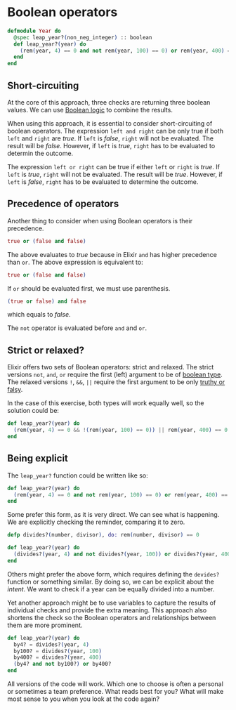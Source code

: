 # Boolean operators

```elixir
defmodule Year do
  @spec leap_year?(non_neg_integer) :: boolean
  def leap_year?(year) do
    (rem(year, 4) == 0 and not rem(year, 100) == 0) or rem(year, 400) == 0
  end
end
```

## Short-circuiting

At the core of this approach, three checks are returning three boolean values.
We can use [Boolean logic](https://en.wikipedia.org/wiki/Boolean_algebra) to combine the results.

When using this approach, it is essential to consider short-circuiting of boolean operators.
The expression `left and right` can be only true if both `left` and `right` are *true*.
If `left` is *false*, `right` will not be evaluated. The result will be *false*.
However, if `left` is *true*, `right` has to be evaluated to determin the outcome.

The expression `left or right` can be true if either `left` or `right` is *true*.
If `left` is *true*, `right` will not be evaluated. The result will be *true*.
However, if `left` is *false*, `right` has to be evaluated to determine the outcome.

## Precedence of operators

Another thing to consider when using Boolean operators is their precedence.
```elixir
true or (false and false)
```
The above evaluates to *true* because in Elixir `and` has higher precedence than `or`.
The above expression is equivalent to:
```elixir
true or (false and false)
```
If `or` should be evaluated first, we must use parenthesis.
```elixir
(true or false) and false
```
which equals to *false*.

The `not` operator is evaluated before `and` and `or`.

## Strict or relaxed?

Elixir offers two sets of Boolean operators: strict and relaxed.
The strict versions `not`, `and`, `or` require the first (left) argument to be of [boolean type][hexdocs-booleans].
The relaxed versions `!`, `&&`, `||` require the first argument to be only [truthy or falsy][hexdocs-truthy].

In the case of this exercise, both types will work equally well, so the solution could be:
```elixir
def leap_year?(year) do
  (rem(year, 4) == 0 && !(rem(year, 100) == 0)) || rem(year, 400) == 0
end
```

## Being explicit

The `leap_year?` function could be written like so:
```elixir
def leap_year?(year) do
  (rem(year, 4) == 0 and not rem(year, 100) == 0) or rem(year, 400) == 0
end
```

Some prefer this form, as it is very direct. We can see what is happening.
We are explicitly checking the reminder, comparing it to zero.

```elixir
defp divides?(number, divisor), do: rem(number, divisor) == 0

def leap_year?(year) do
  (divides?(year, 4) and not divides?(year, 100)) or divides?(year, 400)
end
```

Others might prefer the above form, which requires defining the `devides?` function or something similar.
By doing so, we can be explicit about the *intent*.
We want to check if a year can be equally divided into a number.

Yet another approach might be to use variables to capture the results of individual checks and provide the extra meaning.
This approach also shortens the check so the Boolean operators and relationships between them are more prominent.

```elixir
def leap_year?(year) do
  by4? = divides?(year, 4)
  by100? = divides?(year, 100)
  by400? = divides?(year, 400)
  (by4? and not by100?) or by400?
end
```

All versions of the code will work. Which one to choose is often a personal or sometimes a team preference. What reads best for you? What will make most sense to you when you look at the code again?

[hexdocs-booleans]: https://hexdocs.pm/elixir/basic-types.html#booleans-and-nil
[hexdocs-truthy]: https://hexdocs.pm/elixir/Kernel.html#module-truthy-and-falsy-values
[exercism-booleans]: https://exercism.org/tracks/elixir/concepts/booleans